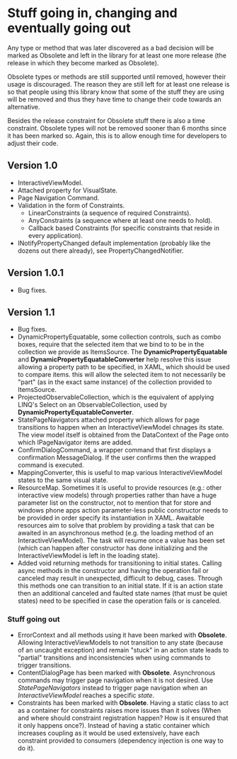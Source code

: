 Stuff going in, changing and eventually going out
=================================================

Any type or method that was later discovered as a bad decision will be marked as Obsolete and left in the
library for at least one more release (the release in which they become marked as Obsolete).

Obsolete types or methods are still supported until removed, however their usage is discouraged. The reason
they are still left for at least one release is so that people using this library know that some of the stuff
they are using will be removed and thus they have time to change their code towards an alternative.

Besides the release constraint for Obsolete stuff there is also a time constraint. Obsolete types will not
be removed sooner than 6 months since it has been marked so. Again, this is to allow enough time for
developers to adjust their code.

Version 1.0
-----------

* InteractiveViewModel.
* Attached property for VisualState.
* Page Navigation Command.
* Validation in the form of Constraints.
    * LinearConstraints (a sequence of required Constraints).
    * AnyConstraints (a sequence where at least one needs to hold).
    * Callback based Constraints (for specific constraints that reside in every application).
* INotifyPropertyChanged default implementation (probably like the dozens out there already), see PropertyChangedNotifier.

Version 1.0.1
-------------

* Bug fixes.

Version 1.1
-----------

* Bug fixes.
* DynamicPropertyEquatable, some collection controls, such as combo boxes, require that the selected item that we bind to
to be in the collection we provide as ItemsSource. The **DynamicPropertyEquatable** and **DynamicPropertyEquatableConverter**
help resolve this issue allowing a property path to be specified, in XAML, which should be used to compare items. this
will allow the selected item to not necessarily be "part" (as in the exact same instance) of the collection provided to
ItemsSource.
* ProjectedObservableCollection, which is the equivalent of applying LINQ's Select on an ObservableCollection, used by
**DynamicPropertyEquatableConverter**.
* StatePageNavigators attached property which allows for page transitions to happen when an InteractiveViewModel chnages its
state. The view model itself is obtained from the DataContext of the Page onto which IPageNavigator items are added.
* ConfirmDialogCommand, a wrapper command that first displays a confirmation MessageDialog. If the user confirms then the
wrapped command is executed.
* MappingConverter, this is useful to map various InteractiveViewModel states to the same visual state.
* ResourceMap. Sometimes it is useful to provide resources (e.g.: other interactive view models) through properties
rather than have a huge parameter list on the constructor, not to mention that for store and windows phone apps action
parameter-less public constructor needs to be provided in order specify its instantiation in XAML. Awaitable resources
aim to solve that problem by providing a task that can be awaited in an asynchronous method (e.g. the loading method
of an InteractiveViewModel). The task will resume once a value has been set (which can happen after constructor
has done initializing and the InteractiveViewModel is left in the loading state).
* Added void returning methods for transitioning to initial states. Calling async methods in the constructor and having
the operation fail or canceled may result in unexpected, difficult to debug, cases. Through this methods one can transition
to an initial state. If it is an action state then an additional canceled and faulted state names (that must be quiet states)
need to be specified in case the operation fails or is canceled.

### Stuff going out

* ErrorContext and all methods using it have been marked with **Obsolete**. Allowing InteractiveViewModels to not
transition to any state (because of an uncaught exception) and remain "stuck" in an action state leads to "partial"
transitions and inconsistencies when using commands to trigger transitions.
* ContentDialogPage has been marked with **Obsolete**. Asynchronous commands may trigger page navigation when it is
not desired. Use *StatePageNavigators* instead to trigger page navigation when an *InteractiveViewModel* reaches a
specific *state*.
* Constraints has been marked with **Obsolete**. Having a static class to act as a container for constraints raises
more issues than it solves (When and where should constraint registration happen? How is it ensured that it only happens
once?). Instead of having a static container which increases coupling as it would be used extensively, have each constraint
provided to consumers (dependency injection is one way to do it).